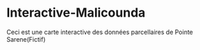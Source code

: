 # Interactive-Malicounda
Ceci est une carte interactive des données parcellaires de Pointe Sarene(Fictif) 
